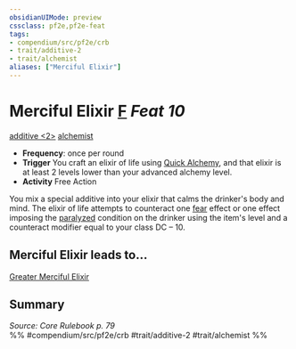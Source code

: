 ```yaml
---
obsidianUIMode: preview
cssclass: pf2e,pf2e-feat
tags:
- compendium/src/pf2e/crb
- trait/additive-2
- trait/alchemist
aliases: ["Merciful Elixir"]
---
```

# Merciful Elixir  [F](../../Rules/core-rulebook/chapter-9-playing-the-game.md#Actions "Free Action") *Feat 10*  
[additive <2>](../../Rules/traits/additive.md)  [alchemist](../../Rules/traits/alchemist.md)  

- **Frequency**: once per round
- **Trigger** You craft an elixir of life using [Quick Alchemy](../../Rules/actions/quick-alchemy.md), and that elixir is at least 2 levels lower than your advanced alchemy level.
- **Activity** Free Action

You mix a special additive into your elixir that calms the drinker's body and mind. The elixir of life attempts to counteract one [fear](../../Rules/traits/fear.md) effect or one effect imposing the [paralyzed](../../Rules/conditions.md#Paralyzed) condition on the drinker using the item's level and a counteract modifier equal to your class DC – 10.

## Merciful Elixir leads to...

[Greater Merciful Elixir](greater-merciful-elixir.md)

## Summary

*Source: Core Rulebook p. 79*  
%% #compendium/src/pf2e/crb #trait/additive-2 #trait/alchemist %%